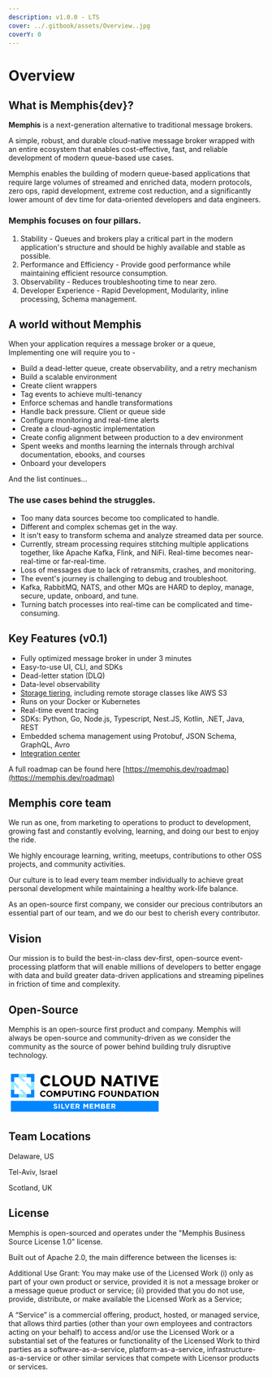 ```yaml
---
description: v1.0.0 - LTS
cover: ../.gitbook/assets/Overview..jpg
coverY: 0
---
```


# Overview

## What is Memphis{dev}?

**Memphis** is a next-generation alternative to traditional message brokers.

A simple, robust, and durable cloud-native message broker wrapped with an entire ecosystem that enables cost-effective, fast, and reliable development of modern queue-based use cases.

Memphis enables the building of modern queue-based applications that require large volumes of streamed and enriched data, modern protocols, zero ops, rapid development, extreme cost reduction, and a significantly lower amount of dev time for data-oriented developers and data engineers.

### **Memphis focuses on four pillars.**

1. Stability - Queues and brokers play a critical part in the modern application's structure and should be highly available and stable as possible.
2. Performance and Efficiency - Provide good performance while maintaining efficient resource consumption.
3. Observability - Reduces troubleshooting time to near zero.
4. Developer Experience - Rapid Development, Modularity, inline processing, Schema management.

## A world without Memphis

When your application requires a message broker or a queue,\
Implementing one will require you to -

* Build a dead-letter queue, create observability, and a retry mechanism
* Build a scalable environment
* Create client wrappers
* Tag events to achieve multi-tenancy
* Enforce schemas and handle transformations
* Handle back pressure. Client or queue side
* Configure monitoring and real-time alerts
* Create a cloud-agnostic implementation
* Create config alignment between production to a dev environment
* Spent weeks and months learning the internals through archival documentation, ebooks, and courses
* Onboard your developers

And the list continues...

### The use cases behind the struggles.

* Too many data sources become too complicated to handle.
* Different and complex schemas get in the way.
* It isn't easy to transform schema and analyze streamed data per source.
* Currently, stream processing requires stitching multiple applications together, like Apache Kafka, Flink, and NiFi. Real-time becomes near-real-time or far-real-time.
* Loss of messages due to lack of retransmits, crashes, and monitoring.
* The event's journey is challenging to debug and troubleshoot.
* Kafka, RabbitMQ, NATS, and other MQs are HARD to deploy, manage, secure, update, onboard, and tune.
* Turning batch processes into real-time can be complicated and time-consuming.

## Key Features (v0.1)

* Fully optimized message broker in under 3 minutes
* Easy-to-use UI, CLI, and SDKs
* Dead-letter station (DLQ)
* Data-level observability
* [Storage tiering](concepts/storage-and-redundancy.md#storage-tiering), including remote storage classes like AWS S3
* Runs on your Docker or Kubernetes
* Real-time event tracing
* SDKs: Python, Go, Node.js, Typescript, Nest.JS, Kotlin, .NET, Java, REST
* Embedded schema management using Protobuf, JSON Schema, GraphQL, Avro
* [Integration center](broken-reference)

A full roadmap can be found here [https://memphis.dev/roadmap](https://memphis.dev/roadmap)

## **Memphis core team**

We run as one, from marketing to operations to product to development, growing fast and constantly evolving, learning, and doing our best to enjoy the ride.

We highly encourage learning, writing, meetups, contributions to other OSS projects, and community activities.

Our culture is to lead every team member individually to achieve great personal development while maintaining a healthy work-life balance.

As an open-source first company, we consider our precious contributors an essential part of our team, and we do our best to cherish every contributor.

## **Vision**

Our mission is to build the best-in-class dev-first, open-source event-processing platform that will enable millions of developers to better engage with data and build greater data-driven applications and streaming pipelines in friction of time and complexity.

## **Open-Source**

Memphis is an open-source first product and company. Memphis will always be open-source and community-driven as we consider the community as the source of power behind building truly disruptive technology.

### <img src="../.gitbook/assets/image (3) (4).png" alt="" data-size="line">

## **Team Locations**

Delaware, US

Tel-Aviv, Israel

Scotland, UK

## License

Memphis is open-sourced and operates under the "Memphis Business Source License 1.0" license.

Built out of Apache 2.0, the main difference between the licenses is:

Additional Use Grant: You may make use of the Licensed Work (i) only as part of your own product or service, provided it is not a message broker or a message queue product or service; (ii) provided that you do not use, provide, distribute, or make available the Licensed Work as a Service;

A “Service” is a commercial offering, product, hosted, or managed service, that allows third parties (other than your own employees and contractors acting on your behalf) to access and/or use the Licensed Work or a substantial set of the features or functionality of the Licensed Work to third parties as a software-as-a-service, platform-as-a-service, infrastructure-as-a-service or other similar services that compete with Licensor products or services.
